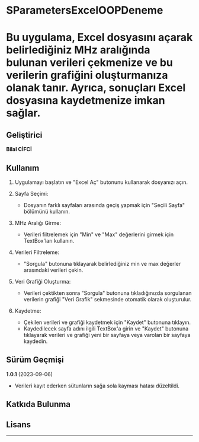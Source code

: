 # SParametersExcelOOPDeneme

# Bu uygulama, Excel dosyasını açarak belirlediğiniz MHz aralığında bulunan verileri çekmenize ve bu verilerin grafiğini oluşturmanıza olanak tanır. Ayrıca, sonuçları Excel dosyasına kaydetmenize imkan sağlar.

## Geliştirici

**Bilal CİFCİ**  

## Kullanım

1. Uygulamayı başlatın ve "Excel Aç" butonunu kullanarak dosyanızı açın.

2. Sayfa Seçimi:
   - Dosyanın farklı sayfaları arasında geçiş yapmak için "Seçili Sayfa" bölümünü kullanın.

3. MHz Aralığı Girme:
   - Verileri filtrelemek için "Min" ve "Max" değerlerini girmek için TextBox'ları kullanın.

4. Verileri Filtreleme:
   - "Sorgula" butonuna tıklayarak belirlediğiniz min ve max değerler arasındaki verileri çekin.

5. Veri Grafiği Oluşturma:
   - Verileri çektikten sonra "Sorgula" butonuna tıkladığınızda sorgulanan verilerin grafiği "Veri Grafik" sekmesinde otomatik olarak oluşturulur.

6. Kaydetme:
   - Çekilen verileri ve grafiği kaydetmek için "Kaydet" butonuna tıklayın.
   - Kaydedilecek sayfa adını ilgili TextBox'a girin ve "Kaydet" butonuna tıklayarak verileri ve grafiği yeni bir sayfaya veya varolan bir sayfaya kaydedin.

## Sürüm Geçmişi

**1.0.1** (2023-09-06)

- Verileri kayıt ederken sütunların sağa sola kayması hatası düzeltildi.

## Katkıda Bulunma


## Lisans


---

